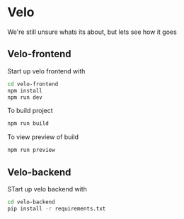 # Velo

We're still unsure whats its about, but lets see how it goes

## Velo-frontend

Start up velo frontend with

```bash
cd velo-frontend
npm install
npm run dev
```

To build project

```bash
npm run build
```

To view preview of build

```bash
npm run preview

```

## Velo-backend

STart up velo backend with

```bash
cd velo-backend
pip install -r requirements.txt
```
